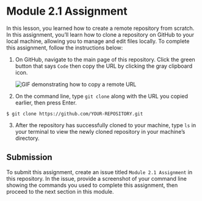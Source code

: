 # Module 2.1 Assignment

In this lesson, you learned how to create a remote repository from scratch. In this assignment, you’ll learn how to clone a repository on GitHub to your local machine, allowing you to manage and edit files locally. To complete this assignment, follow the instructions below:

1. On GitHub, navigate to the main page of this repository. Click the green button that says `Code` then copy the URL by clicking the gray clipboard icon.  
 
     ![GIF demonstrating how to copy a remote URL](https://github.com/github-campus-advisors/Campus-Advisor-Training/blob/ca-eval-updates/Module%202/assets/clone-code.gif)

2. On the command line, type `git clone` along with the URL you copied earlier, then press Enter.  
```
$ git clone https://github.com/YOUR-REPOSITORY.git
```

3. After the repository has successfully cloned to your machine, type `ls` in your terminal to view the newly cloned repository in your machine’s directory.

## Submission
To submit this assignment, create an issue titled `Module 2.1 Assignment` in this repository. In the issue, provide a screenshot of your command line showing the commands you used to complete this assignment, then proceed to the next section in this module.
